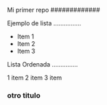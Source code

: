 Mi primer repo
#############

Ejemplo de lista
................

* Item 1
* Item 2
* Item 3


Lista Ordenada
...............

1 item
2 item
3 item

### otro titulo 


